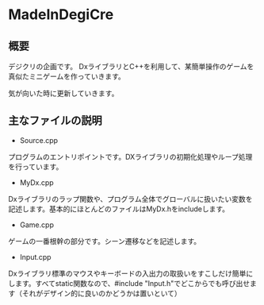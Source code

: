 # MadeInDegiCre
## 概要
デジクリの企画です。
DxライブラリとC++を利用して、某簡単操作のゲームを真似たミニゲームを作っていきます。

気が向いた時に更新していきます。

## 主なファイルの説明
- Source.cpp

プログラムのエントリポイントです。DXライブラリの初期化処理やループ処理を行っています。

- MyDx.cpp

Dxライブラリのラップ関数や、プログラム全体でグローバルに扱いたい変数を記述します。基本的にほとんどのファイルはMyDx.hをincludeします。

- Game.cpp

ゲームの一番根幹の部分です。シーン遷移などを記述します。

- Input.cpp

Dxライブラリ標準のマウスやキーボードの入出力の取扱いをすこしだけ簡単にします。すべてstatic関数なので、#include "Input.h"でどこからでも呼び出せます（それがデザイン的に良いのかどうかは置いといて）
